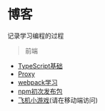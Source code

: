 # 博客

记录学习编程的过程
> 前端
* [TypeScript基础](/typescript-basis)
* [Proxy](/proxy)
* [webpack学习](/webpack/珠峰架构webpack视频学习记录)
* [npm初次发布包](/npm/READNME.md)
* [飞机小游戏](http://www.liuzhifei.cn/aircraftBattle/index.html)(请在移动端访问)